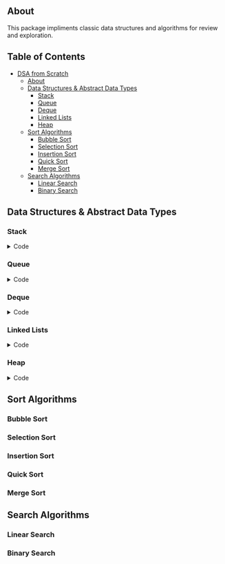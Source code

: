## About 
This package impliments classic data structures and algorithms for review and exploration.

## Table of Contents
- [DSA from Scratch](#dsa-from-scratch)
  * [About](#About)
  * [Data Structures & Abstract Data Types](#Data-Structures-&-Abstract-Data-Types)
    + [Stack](#stack)
    + [Queue](#Queue)
    + [Deque](#Deque)
    + [Linked Lists](#Linked-Lists)
    + [Heap](#Heap)
  * [Sort Algorithms](#Sorting-Algorithms)
    + [Bubble Sort](#Bubble-Sort)
    + [Selection Sort](#Selection-Sort)
    + [Insertion Sort](#Insertion-Sort)
    + [Quick Sort](#Quick-Sort)
    + [Merge Sort](#Merge-Sort)
  * [Search Algorithms](#Searching-Algorithms)
    + [Linear Search](#Linear-Search)
    + [Binary Search](#Binary-Search)

## Data Structures & Abstract Data Types
### Stack
<details>
 <summary>Code</summary>
 
    class Stack:
       def __init__(self):
            self.items = []

       def checkEmpty(self):
           return self.items == []

       def push(self, item):
           self.items.append(item)

       def pop(self):
           return self.items.pop()

       def peek(self):
           return self.items[self.size -1]

       def size(self):
           return  len(self.items)
 
</details>

### Queue
<details>
 <summary>Code</summary>
</details> 

### Deque
<details>
 <summary>Code</summary>
 
    class Deque:
       def __init__(self):
           self.items = []

       def checkEmpty(self):
           return self.items == []

       def addFront(self, item):
           self.items.append(item)

       def addRear(self, item):
           self.items.insert(0,item)

       def popFront(self):
           return self.items.pop()

       def popRear(self):
           return self.items.pop(0)

       def size(self):
           return len(self.items)

</details>

### Linked Lists
<details>
 <summary>Code</summary>
 
    class Node:
        def __init__(self, value = None):
            self.next_node = None
            self.value = value


    class LinkedList:
        def __init__(self):
            self.head = None

        def print_list(self):
            print_value = self.head
            while print_value != None:
                print(print_value.value)
                print_value = print_value.next_node

        def insert_end(self, value):
            new_node = Node(value)
            if not self.head:
                self.head = new_node
                return
            current_node = self.head
            while current_node.next_node:
                current_node = current_node.next_node
            current_node.next_node = new_node

        def insert_start(self, value):
            new_node = Node(value)
            new_node.next_node = self.head
            self.head = new_node

        def delete_start(self):
            if self.head.next_node:
                self.head = self.head.next_node
            else:
                self.head = None

        def delete_end(self):
            current_node = self.head
            while current_node.next_node.next_node:
                current_node = current_node.next_node
            current_node.next_node = None

</details>

### Heap
<details>
 <summary>Code</summary>

    class Heap:
        """Heap data structure with list implementation"""

        def __init__(self, data: List):
            self.data = data

        def first_node(self):
            return self.data[0]

        def last_node(self):
            return self.data[-1]

        def left_child_index(self, index):
            return (index * 2) + 1

        def right_child_index(self, index):
            return (index * 2) + 2

        def parent_index(self, index):
            return (index - 1) / 2
 </details>

## Sort Algorithms
### Bubble Sort
### Selection Sort
### Insertion Sort
### Quick Sort
### Merge Sort

## Search Algorithms
### Linear Search
### Binary Search
